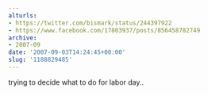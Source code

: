```yaml
---
alturls:
- https://twitter.com/bismark/status/244397922
- https://www.facebook.com/17803937/posts/856458782749
archive:
- 2007-09
date: '2007-09-03T14:24:45+00:00'
slug: '1188829485'
---
```


trying to decide what to do for labor day..

